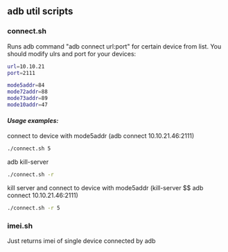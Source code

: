 ## adb util scripts
### connect.sh
Runs adb command "adb connect url:port" for certain device from list.
You should modify ulrs and port for your devices: 
``` sh
url=10.10.21
port=2111

mode5addr=84
mode72addr=88
mode73addr=89
mode10addr=47
```
#### *Usage examples:*
connect to device with mode5addr (adb connect 10.10.21.46:2111)
```sh
./connect.sh 5
```
adb kill-server
```sh
./connect.sh -r
```
kill server and connect to device with mode5addr (kill-server $$ adb connect 10.10.21.46:2111)
```sh
./connect.sh -r 5
```
### imei.sh
Just returns imei of single device connected by adb
